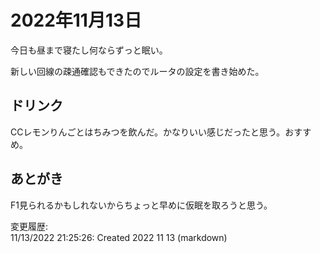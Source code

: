 # 2022年11月13日

今日も昼まで寝たし何ならずっと眠い。

新しい回線の疎通確認もできたのでルータの設定を書き始めた。

## ドリンク

CCレモンりんごとはちみつを飲んだ。かなりいい感じだったと思う。おすすめ。

## あとがき

F1見られるかもしれないからちょっと早めに仮眠を取ろうと思う。

変更履歴:  
11/13/2022 21:25:26: Created 2022 11 13 (markdown)  
